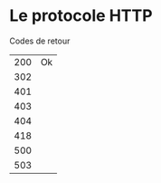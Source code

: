 # Le protocole HTTP
Codes de retour

|||
|-|-|
|200|Ok|
|302||
|401||
|403||
|404||
|418||
|500||
|503||